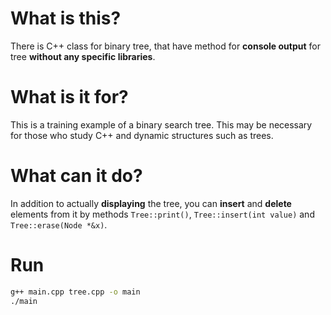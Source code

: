 # What is this?
There is C++ class for binary tree, that have method for **console output** for tree **without any specific libraries**.

# What is it for?
This is a training example of a binary search tree. This may be necessary for those who study C++ and dynamic structures such as trees.

# What can it do?
In addition to actually **displaying** the tree, you can **insert** and **delete** elements from it by methods 
`Tree::print()`, `Tree::insert(int value)` and `Tree::erase(Node *&x)`.

# Run
```bash
g++ main.cpp tree.cpp -o main
./main
```